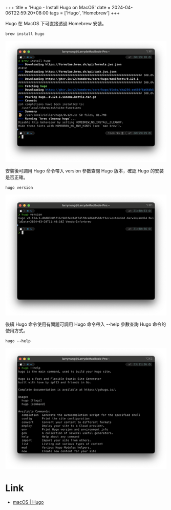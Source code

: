 +++
title = 'Hugo - Install Hugo on MacOS'
date = 2024-04-06T22:59:20+08:00
tags = ['Hugo', 'Homebrew']
+++

Hugo 在 MacOS 下可直接透過 Homebrew 安裝。

    brew install hugo

![1.png](1.png)



安裝後可調用 Hugo 命令帶入 version 參數查閱 Hugo 版本，確認 Hugo 的安裝是否正確。

    hugo version

![2.png](2.png)



後續 Hugo 命令使用有問題可調用 Hugo 命令帶入 --help 參數查詢 Hugo 命令的使用方式。

    hugo --help

![3.png](3.png)


Link
====
* [macOS | Hugo](https://gohugo.io/installation/macos/)
